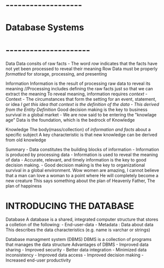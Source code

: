 # -------------------
# Database Systems
# ---------------------
Data
Data consits of raw facts - The word *row* indicates that the facts have not yet been processed to reveal their meaning
Row Data must be properly *formatted* for storage, processing, and presenting

Information
Information is the result of processing raw data to reveal its meaning
//Processing includes defining the raw facts just so that we can extract the meaning 
To reveal meaning, information  requires *context* - 
    Context - The circumstances that form the setting for an event, statement, or idea *I get this idea that context is the definition of the data - This derived from the Entity Definition*
Good decision making is the key to business survival in a global market - We are now said to be entering the "knowlage age"
Data is the foundation, which is the bedrock of Knowledge

Knowledge
The body(mass/collection) of *information and facts* about a specific subject
A key characteristic is that new knowledge can be derived from old knowledge

Summary 
    - Data constitutes the building blocks of information
    - Information is produced by processing data
    - Information is used to reveal the meaning of data
    - Accurate, relevant, and timely information is the key  to good decision making.
    - Good decision making is the key to organizational survival in a global environment.
Wow women are amazing, I cannot believe that a man can love a woman to a point where He will completely become a new creature This says something about the plan of Heavenly Father, The plan of happiness



# INTRODUCING THE DATABASE
Database
A database is a shared, integrated computer structure that stores a colletion of the following:
    - End-user-data
    - Metadata      : Data about data This describes the data characteristics (e.g. name is varchar or strings)
  
Database managment system (DBMS)
DBMS is a collection of programs that manages the data structure
    Advantages of DBMS
    - Improved data sharing
    - Improved security
    - Better data integration
    - Minimized data inconsistency 
    - Improved data access 
    - Improved decision making
    - Increased end-user productivity